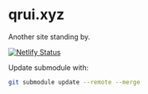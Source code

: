 # qrui.xyz

Another site standing by.

[![Netlify Status](https://api.netlify.com/api/v1/badges/c57f2ec6-ed84-4fd4-aea9-d273c2e0f4cd/deploy-status)](https://app.netlify.com/sites/qrui/deploys)

Update submodule with:

```bash
git submodule update --remote --merge
```